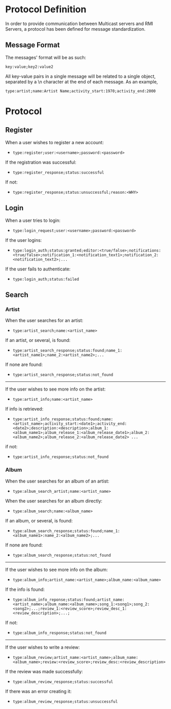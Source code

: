 # Protocol Definition

In order to provide communication between Multicast servers and RMI Servers,
 a protocol has been defined for message standardization.

## Message Format

The messages' format will be as such:

` key:value;key2:value2 `

All key-value pairs in a single message will be related to a single object,
 separated by a \n character at the end of each message. As an example,
 
`type:artist;name:Artist Name;activity_start:1970;activity_end:2000`

# Protocol

## Register

When a user wishes to register a new account:

-   `type:register;user:<username>;password:<password>`

If the registration was successful:

-   `type:register_response;status:successful`

If not:

-   `type:register_response;status:unsuccessful;reason:<WHY>`

## Login

When a user tries to login:

-   `type:login_request;user:<username>;password:<password>`

If the user logins:

-   `type:login_auth;status:granted;editor:<true/false>;notifications:<true/false>;notification_1:<notification_text1>;notification_2:<notification_text2>;...`

If the user fails to authenticate:

-   `type:login_auth;status:failed`

## Search

### Artist
When the user searches for an artist:

-   `type:artist_search;name:<artist_name>`

If an artist, or several, is found:

-   `type:artist_search_response;status:found;name_1:<artist_name1>;name_2:<artist_name2>;...`

If none are found:

-   `type:artist_search_response;status:not_found`

---
If the user wishes to see more info on the artist:

-   `type:artist_info;name:<artist_name>`

If info is retrieved:

-   `type:artist_info_response;status:found;name:<artist_name>;activity_start:<date1>;activity_end:<date2>;description:<description>;album_1:<album_name1>;album_release_1:<album_release_date1>;album_2:<album_name2>;album_release_2:<album_release_date2> ...`

if not:

-   `type:artist_info_response;status:not_found`

### Album
When the user searches for an album of an artist:

-   `type:album_search_artist;name:<artist_name>`

When the user searches for an album directly:

-   `type:album_search;name:<album_name>`

If an album, or several, is found:

-   `type:album_search_response;status:found;name_1:<album_name1>:name_2:<album_name2>;...`

If none are found:

-   `type:album_search_response;status:not_found`

---
If the user wishes to see more info on the album:

-   `type:album_info;artist_name:<artist_name>;album_name:<album_name>`

If the info is found:

-   `type:album_info_reponse;status:found;artist_name:<artist_name>;album_name:<album_name>;song_1:<song1>;song_2:<song2>;...;review_1:<review_score>;review_desc_1:<review_description>;...;`

If not:

-   `type:album_info_response;status:not_found`

---
If the user wishes to write a review:

-   `type:album_review;artist_name:<artist_name>;album_name:<album_name>;review:<review_score>;review_desc:<review_description>`

If the review was made successfully:

-   `type:album_review_response;status:successful`

If there was an error creating it:

-   `type:album_review_response;status:unsuccessful`